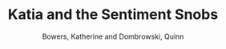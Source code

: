 ---
type: 'article'
pubkey: 'DSC11'
author: 'Bowers, Katherine and Dombrowski, Quinn'
title: "Katia and the Sentiment Snobs"
journal: 'The Data-Sitters Club'
volume: '11'
url: 'https://datasittersclub.github.io/site/dsc11.html'
year: 2021
project: 'data-sitters-club'
---